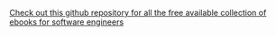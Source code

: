 [Check out this github repository for all the free available collection of ebooks for software engineers](https://freecomputerbooks.com)
